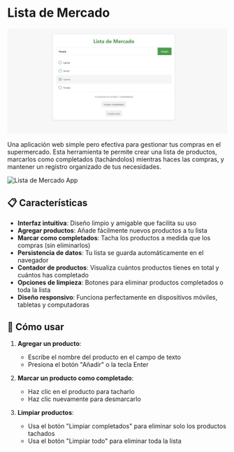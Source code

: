 # Lista de Mercado

![Proyecto](proyecto.jpg)

Una aplicación web simple pero efectiva para gestionar tus compras en el supermercado. Esta herramienta te permite crear una lista de productos, marcarlos como completados (tachándolos) mientras haces las compras, y mantener un registro organizado de tus necesidades.

![Lista de Mercado App](/api/placeholder/800/400)

## 📋 Características

- **Interfaz intuitiva**: Diseño limpio y amigable que facilita su uso
- **Agregar productos**: Añade fácilmente nuevos productos a tu lista
- **Marcar como completados**: Tacha los productos a medida que los compras (sin eliminarlos)
- **Persistencia de datos**: Tu lista se guarda automáticamente en el navegador
- **Contador de productos**: Visualiza cuántos productos tienes en total y cuántos has completado
- **Opciones de limpieza**: Botones para eliminar productos completados o toda la lista
- **Diseño responsivo**: Funciona perfectamente en dispositivos móviles, tabletas y computadoras

## 🚀 Cómo usar

1. **Agregar un producto**: 
   - Escribe el nombre del producto en el campo de texto
   - Presiona el botón "Añadir" o la tecla Enter

2. **Marcar un producto como completado**:
   - Haz clic en el producto para tacharlo
   - Haz clic nuevamente para desmarcarlo

3. **Limpiar productos**:
   - Usa el botón "Limpiar completados" para eliminar solo los productos tachados
   - Usa el botón "Limpiar todo" para eliminar toda la lista



